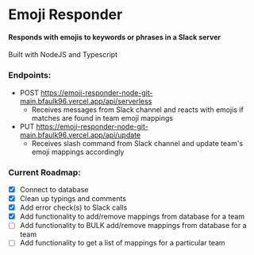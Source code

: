 # Emoji Responder

#### Responds with emojis to keywords or phrases in a Slack server
Built with NodeJS and Typescript

### Endpoints:
- POST https://emoji-responder-node-git-main.bfaulk96.vercel.app/api/serverless
    - Receives messages from Slack channel and reacts with emojis if matches are found in team emoji mappings
- PUT https://emoji-responder-node-git-main.bfaulk96.vercel.app/api/update
    - Receives slash command from Slack channel and update team's emoji mappings accordingly

### Current Roadmap:
- [x] Connect to database
- [x] Clean up typings and comments
- [x] Add error check(s) to Slack calls
- [x] Add functionality to add/remove mappings from database for a team
- [ ] Add functionality to BULK add/remove mappings from database for a team
- [ ] Add functionality to get a list of mappings for a particular team
